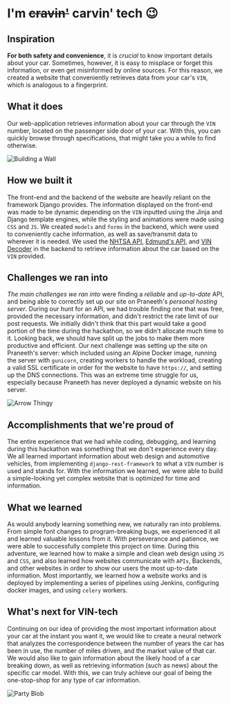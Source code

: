 # I'm ~~cravin'~~ carvin' tech 😉

## Inspiration
**For both safety and convenience**, it is _crucial_ to know important details about your car. Sometimes, however, it is easy to misplace or forget this information, or even get misinformed by online sources. For this reason, we created a website that conveniently retrieves data from your car's `VIN`, which is analogous to a fingerprint. 

## What it does
Our web-application retrieves information about your car through the `VIN` number, located on the passenger side door of your car. With this, you can quickly browse through specifications, that might take you a while to find otherwise.

![Building a Wall](https://media4.giphy.com/media/pO6VirqF04cgEUVbzS/giphy.gif)

## How we built it
The front-end and the backend of the website are heavily reliant on the framework Django provides. The information displayed on the front-end was made to be dynamic depending on the `VIN` inputted using the Jinja and Django template engines, while the styling and animations were made using `CSS` and `JS`. We created `models` and `forms` in the backend, which were used to conveniently cache information, as well as save/transmit data to wherever it is needed. We used the [NHTSA API](https://vpic.nhtsa.dot.gov/api/), [Edmund's API](https://developer.edmunds.com/api-documentation/vehicle/), and [VIN Decoder](https://vindecoder.eu/api?gclid=Cj0KCQjwmcWDBhCOARIsALgJ2QdHXtF4PEFn6gHuZuJ-0xraisUM-IijuOEx2lzNT0q6dblKIUBJJUgaAqlLEALw_wcB) in the backend to retrieve information about the car based on the `VIN` provided. 

## Challenges we ran into
*The main challenges we ran into* were finding a _reliable_ and _up-to-date_ API, and being able to correctly set up our site on Praneeth's _personal hosting server_. During our hunt for an API, we had trouble finding one that was free, provided the necessary information, and didn't restrict the rate limit of our post requests. We initially didn't think that this part would take a good portion of the time during the hackathon, so we didn't allocate much time to it. Looking back, we should have split up the jobs to make them more productive and efficient. Our next challenge was setting up the site on Praneeth's server: which included using an Alpine Docker image, running the server with `gunicorn`, creating workers to handle the workload, creating a valid SSL certificate in order for the website to have `https://`, and setting up the DNS connections. This was an extreme time struggle for us, especially because Praneeth has never deployed a dynamic website on his server.

![Arrow Thingy](https://miro.medium.com/max/2880/1*MNYR2dHTNxRt91EVH_bf0Q.gif)

## Accomplishments that we're proud of
The entire experience that we had while coding, debugging, and learning during this hackathon was something that we don't experience every day. We all learned important information about web design and automotive vehicles, from implementing `django-rest-framework` to what a `VIN` number is used and stands for. With the information we learned, we were able to build a simple-looking yet complex website that is optimized for time and information.

## What we learned
As would anybody learning something new, we naturally ran into problems. From simple font changes to program-breaking bugs, we experienced it all and learned valuable lessons from it. With perseverance and patience, we were able to successfully complete this project on time.  During this adventure, we learned how to make a simple and clean web design using `JS` and `CSS`, and also learned how websites communicate with `APIs`, Backends, and other websites in order to show our users the most up-to-date information. Most importantly, we learned how a website works and is deployed by implementing a series of pipelines using Jenkins, configuring docker images, and using `celery` workers. 

## What's next for VIN-tech
Continuing on our idea of providing the most important information about your car at the instant you want it, we would like to create a neural network that analyzes the correspondence between the number of years the car has been in use, the number of miles driven, and the market value of that car. We would also like to gain information about the likely hood of a car breaking down, as well as retrieving information (such as news) about the specific car model. With this, we can truly achieve our goal of being the one-stop-shop for any type of car information. 

![Party Blob](https://media.tenor.com/images/2327dde5f42ddd867d2db0aad09ae2dc/tenor.gif)
